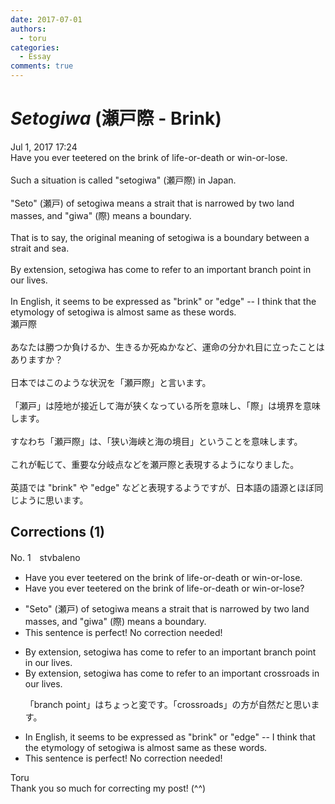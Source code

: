 ```yaml
---
date: 2017-07-01
authors:
  - toru
categories:
  - Essay
comments: true
---
```


# <strong><em>Setogiwa</strong></em> (瀬戸際 - Brink)
<div class="date">Jul 1, 2017 17:24</div>
<div id="post"><div id="body_show_ori">
Have you ever teetered on the brink of life-or-death or win-or-lose.<br/><br/>Such a situation is called "setogiwa" (瀬戸際) in Japan.<br/><br/>"Seto" (瀬戸) of setogiwa means a strait that is narrowed by two land masses, and "giwa" (際) means a boundary.<br/><br/>That is to say, the original meaning of setogiwa is a boundary between a strait and sea.<br/><br/>By extension, setogiwa has come to refer to an important branch point in our lives.<br/><br/>In English, it seems to be expressed as "brink" or "edge" -- I think that the etymology of setogiwa is almost same as these words.
</div></div>

<!-- more -->

<div id="post_ja"><div id="body_show_mo">
瀬戸際<br/><br/>あなたは勝つか負けるか、生きるか死ぬかなど、運命の分かれ目に立ったことはありますか？<br/><br/>日本ではこのような状況を「瀬戸際」と言います。<br/><br/>「瀬戸」は陸地が接近して海が狭くなっている所を意味し、「際」は境界を意味します。<br/><br/>すなわち「瀬戸際」は、「狭い海峡と海の境目」ということを意味します。<br/><br/>これが転じて、重要な分岐点などを瀬戸際と表現するようになりました。<br/><br/>英語では "brink" や "edge" などと表現するようですが、日本語の語源とほぼ同じように思います。
</div></div>

## Corrections (1)
<div id="block"><div class="first_name"> No. 1　<span class="just_name">stvbaleno</span></div><div id="block2">
<ul class="correction_field">
<li class="incorrect">Have you ever teetered on the brink of life-or-death or win-or-lose.</li>
<li class="corrected correct">
Have you ever teetered on the brink of life-or-death or win-or-lose<span class="f_blue">?</span>
</li>
</ul>
<ul class="correction_field">
<li class="incorrect">"Seto" (瀬戸) of setogiwa means a strait that is narrowed by two land masses, and "giwa" (際) means a boundary.</li>
<li class="corrected perfect">This sentence is perfect! No correction needed!</li>
</ul>
<ul class="correction_field">
<li class="incorrect">By extension, setogiwa has come to refer to an important branch point in our lives.</li>
<li class="corrected correct">
By extension, setogiwa has come to refer to an important <span class="f_blue">crossroads</span> in our lives.
<p class="correction_comment">「branch point」はちょっと変です。「crossroads」の方が自然だと思います。</p>
</li>
</ul>
<ul class="correction_field">
<li class="incorrect">In English, it seems to be expressed as "brink" or "edge" -- I think that the etymology of setogiwa is almost same as these words.</li>
<li class="corrected perfect">This sentence is perfect! No correction needed!</li>
</ul>
</div><div class="name"><span class="just_name">Toru</span><br>
Thank you so much for correcting my post! (^^)
</div>
</div>
